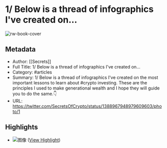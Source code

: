 # 1/ Below is a thread of infographics I've created on...

![rw-book-cover](https://readwise-assets.s3.amazonaws.com/media/uploaded_book_covers/profile_101759/VcxyCq8X.jpg)

## Metadata
- Author: [[Secrets]]
- Full Title: 1/ Below is a thread of infographics I've created on...
- Category: #articles
- Summary: 1/ Below is a thread of infographics I've created on the most important lessons to learn about #crypto investing. These are the principles I used to make generational wealth and I hope they will guide you to do the same.👇
- URL: https://twitter.com/SecretsOfCrypto/status/1388967948979609603/photo/1

## Highlights
- ![图像](https://pbs.twimg.com/media/E0aXMR2VIAAQbnF?format=jpg&name=4096x4096) ([View Highlight](https://read.readwise.io/read/01h23bqebqc7n5zndkvqq53wqn))
